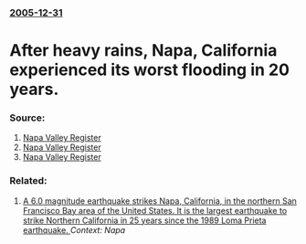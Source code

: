 ### [2005-12-31](/news/2005/12/31/index.md)

#  After heavy rains, Napa, California experienced its worst flooding in 20 years. 




### Source:

1. [Napa Valley Register](http://www.napavalleyregister.com/articles/2006/02/04/news/local/iq_3286180.txt)
2. [Napa Valley Register](http://www.napavalleyregister.com/articles/2006/01/02/news/local/doc43b9f0cc91ba0792186912.txt)
3. [Napa Valley Register](http://www.napavalleyregister.com/articles/2005/12/31/news/local/doc43b7347fbd757312594498.txt)

### Related:

1. [A 6.0 magnitude earthquake strikes Napa, California, in the northern San Francisco Bay area of the United States. It is the largest earthquake to strike Northern California in 25 years since the 1989 Loma Prieta earthquake. ](/news/2014/08/24/a-6-0-magnitude-earthquake-strikes-napa-california-in-the-northern-san-francisco-bay-area-of-the-united-states-it-is-the-largest-earthqua.md) _Context: Napa_
